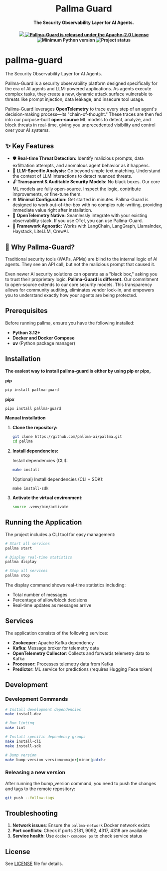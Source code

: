 <h1 align="center">Pallma Guard</h1>
<p align="center">
  <p align="center"><strong>The Security Observability Layer for AI Agents.</strong></p>
</p>

<h4 align="center">
   <a href="https://github.com/pallma-ai/pallma-guard/actions/workflows/ci.yml">
      <img src="https://github.com/pallma-ai/pallma-guard/actions/workflows/ci.yml/badge.svg">
   </a>
   <a href="https://github.com/pallma-ai/pallma-guard/blob/main/LICENSE">
      <img src="https://img.shields.io/badge/license-Apache 2.0-blue.svg" alt="Pallma-Guard is released under the Apache-2.0 License">
  </a>
  <a>
      <img src="https://img.shields.io/badge/python-3.12+-blue.svg" alt="Minimum Python version">
  </a>
  <a>
      <img src="https://img.shields.io/badge/status-prototype-orange.svg" alt="Project status">
  </a>
</h4>


# pallma-guard

The Security Observability Layer for AI Agents.

Pallma-Guard is a security observability platform designed specifically for the era of AI agents and LLM-powered applications. As agents execute complex tasks, they create a new, dynamic attack surface vulnerable to threats like prompt injection, data leakage, and insecure tool usage.

Pallma-Guard leverages **OpenTelemetry** to trace every step of an agent's decision-making process—its "chain-of-thought." These traces are then fed into our purpose-built **open-source** ML models to detect, analyze, and block threats in real-time, giving you unprecedented visibility and control over your AI systems.

## ✨ Key Features

* 🛡️ **Real-time Threat Detection:** Identify malicious prompts, data exfiltration attempts, and anomalous agent behavior as it happens.
* 🔎 **LLM-Specific Analysis:** Go beyond simple text matching. Understand the context of LLM interactions to detect nuanced threats.
* 🔓 **Transparent & Auditable Security Models:** No black boxes. Our core ML models are fully open-source. Inspect the logic, contribute improvements, or fine-tune them.
* ⚙️ **Minimal Configuration:** Get started in minutes. Pallma-Guard is designed to work out-of-the-box with no complex rule-writing, providing immediate value right after installation.
* 🔌 **OpenTelemetry Native:** Seamlessly integrate with your existing observability stack. If you use OTel, you can use Pallma-Guard.
* 🤖 **Framework Agnostic:** Works with LangChain, LangGraph, LlamaIndex, Haystack, LiteLLM, CrewAI.


## 🤔 Why Pallma-Guard?

Traditional security tools (WAFs, APMs) are blind to the internal logic of AI agents. They see an API call, but not the malicious prompt that caused it.

Even newer AI security solutions can operate as a "black box," asking you to trust their proprietary logic. **Pallma-Guard is different.** Our commitment to open-source extends to our core security models. This transparency allows for community auditing, eliminates vendor lock-in, and empowers you to understand exactly how your agents are being protected.


## Prerequisites

Before running pallma, ensure you have the following installed:

- **Python 3.12+**
- **Docker and Docker Compose**
- **uv** (Python package manager)

## Installation

   **The easiest way to install pallma-guard is either by using pip or pipx,**

   **pip**
   ```bash
   pip install pallma-guard
   ```

   **pipx**
   ```bash
   pipx install pallma-guard
   ```

**Manual installation**

1. **Clone the repository:**
   ```bash
   git clone https://github.com/pallma-ai/pallma.git
   cd pallma
   ```

2. **Install dependencies:**
   
   Install dependencies (CLI):
   ```bash
   make install
   ```

   (Optional) Install dependencies (CLI + SDK):
   ```
   make install-sdk
   ```

3. **Activate the virtual environment:**
   
   ```bash
   source .venv/bin/activate
   ```

## Running the Application

The project includes a CLI tool for easy management:

```bash
# Start all services
pallma start

# Display real-time statistics
pallma display

# Stop all services
pallma stop
```

The display command shows real-time statistics including:
- Total number of messages
- Percentage of allow/block decisions
- Real-time updates as messages arrive

## Services

The application consists of the following services:

- **Zookeeper**: Apache Kafka dependency
- **Kafka**: Message broker for telemetry data
- **OpenTelemetry Collector**: Collects and forwards telemetry data to Kafka
- **Processor**: Processes telemetry data from Kafka
- **Predictor**: ML service for predictions (requires Hugging Face token)

## Development

### Development Commands

```bash
# Install development dependencies
make install-dev

# Run linting
make lint

# Install specific dependency groups
make install-cli
make install-sdk

# Bump version
make bump-version version=<major|minor|patch>
```
### Releasing a new version

After running the bump_version command, you need to push the changes and tags to the remote repository:

```bash
git push --follow-tags
```

## Troubleshooting

1. **Network issues**: Ensure the `pallma-network` Docker network exists
2. **Port conflicts**: Check if ports 2181, 9092, 4317, 4318 are available
3. **Service health**: Use `docker-compose ps` to check service status

## License

See [LICENSE](LICENSE) file for details.